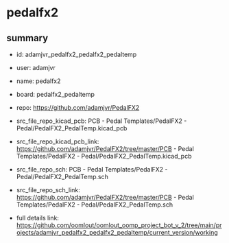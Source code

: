 # pedalfx2
 
## summary 
* id: adamjvr_pedalfx2_pedalfx2_pedaltemp
* user: adamjvr
* name: pedalfx2
* board: pedalfx2_pedaltemp
* repo: https://github.com/adamjvr/PedalFX2
* src_file_repo_kicad_pcb: PCB - Pedal Templates/PedalFX2 - Pedal/PedalFX2_PedalTemp.kicad_pcb
* src_file_repo_kicad_pcb_link: https://github.com/adamjvr/PedalFX2/tree/master/PCB - Pedal Templates/PedalFX2 - Pedal/PedalFX2_PedalTemp.kicad_pcb


* src_file_repo_sch: PCB - Pedal Templates/PedalFX2 - Pedal/PedalFX2_PedalTemp.sch
* src_file_repo_sch_link: https://github.com/adamjvr/PedalFX2/tree/master/PCB - Pedal Templates/PedalFX2 - Pedal/PedalFX2_PedalTemp.sch
* full details link: https://github.com/oomlout/oomlout_oomp_project_bot_v_2/tree/main/projects/adamjvr_pedalfx2_pedalfx2_pedaltemp/current_version/working  






